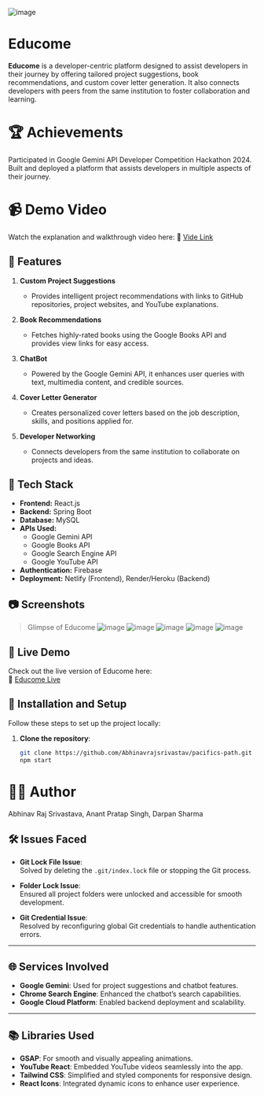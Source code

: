![image](https://github.com/user-attachments/assets/a2312105-a03a-4e84-b138-cf515e78bb34)


# Educome

**Educome** is a developer-centric platform designed to assist developers in their journey by offering tailored project suggestions, book recommendations, and custom cover letter generation. It also connects developers with peers from the same institution to foster collaboration and learning.

# 🏆 Achievements
Participated in Google Gemini API Developer Competition Hackathon 2024.
Built and deployed a platform that assists developers in multiple aspects of their journey.

# 📹 Demo Video
Watch the explanation and walkthrough video here:
🎥 [Vide Link](https://youtu.be/kfpB88EakSo?si=XV6xZ9pfsBWwjPwG)

## 🚀 Features

1. **Custom Project Suggestions**  
   - Provides intelligent project recommendations with links to GitHub repositories, project websites, and YouTube explanations.

2. **Book Recommendations**  
   - Fetches highly-rated books using the Google Books API and provides view links for easy access.

3. **ChatBot**  
   - Powered by the Google Gemini API, it enhances user queries with text, multimedia content, and credible sources.

4. **Cover Letter Generator**  
   - Creates personalized cover letters based on the job description, skills, and positions applied for.

5. **Developer Networking**  
   - Connects developers from the same institution to collaborate on projects and ideas.

## 🔧 Tech Stack

- **Frontend:** React.js  
- **Backend:** Spring Boot  
- **Database:** MySQL  
- **APIs Used:**
  - Google Gemini API
  - Google Books API
  - Google Search Engine API
  - Google YouTube API
- **Authentication:** Firebase  
- **Deployment:** Netlify (Frontend), Render/Heroku (Backend)

## 📷 Screenshots
> Glimpse of Educome
![image](https://github.com/user-attachments/assets/6f6ae949-ee06-4a1e-a6a9-1d2a9841e0b3)
![image](https://github.com/user-attachments/assets/b3aa3882-b10f-40d0-909d-f4cabbda4e6e)
![image](https://github.com/user-attachments/assets/1abadd77-14fa-4bbf-9689-ce946dc42214)
![image](https://github.com/user-attachments/assets/eb9f2822-ccf9-4e3d-82ca-c0d8f12187ba)
![image](https://github.com/user-attachments/assets/3af1f8a9-0396-4c6d-8b7e-3c890e55d057)

## 📜 Live Demo

Check out the live version of Educome here:  
🔗 [Educome Live](https://abhinavrajsrivastav.github.io/pacifics-path)

## 📂 Installation and Setup

Follow these steps to set up the project locally:

1. **Clone the repository**:
   ```bash
   git clone https://github.com/Abhinavrajsrivastav/pacifics-path.git
   npm start

# 🧑‍💻 Author
Abhinav Raj Srivastava, Anant Pratap Singh, Darpan Sharma


## 🛠️ Issues Faced

- **Git Lock File Issue**:  
  Solved by deleting the `.git/index.lock` file or stopping the Git process.

- **Folder Lock Issue**:  
  Ensured all project folders were unlocked and accessible for smooth development.

- **Git Credential Issue**:  
  Resolved by reconfiguring global Git credentials to handle authentication errors.

---

## 🌐 Services Involved

- **Google Gemini**: Used for project suggestions and chatbot features.
- **Chrome Search Engine**: Enhanced the chatbot’s search capabilities.
- **Google Cloud Platform**: Enabled backend deployment and scalability.

---

## 📚 Libraries Used

- **GSAP**: For smooth and visually appealing animations.
- **YouTube React**: Embedded YouTube videos seamlessly into the app.
- **Tailwind CSS**: Simplified and styled components for responsive design.
- **React Icons**: Integrated dynamic icons to enhance user experience.





